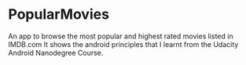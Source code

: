 # PopularMovies
An app to browse the most popular and highest rated movies listed in IMDB.com
It shows the android principles that I learnt from the Udacity Android Nanodegree Course.
